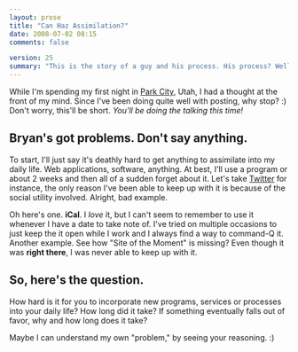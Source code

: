 ```yaml
---
layout: prose
title: "Can Haz Assimilation?"
date: 2008-07-02 08:15
comments: false

version: 25
summary: "This is the story of a guy and his process. His process? Well, while there isn't much of one, it's really hard for things to become part of the process. As a little break from Revyver week, he's wondering how you're able to. "
---
```


While I'm spending my first night in [Park City][1], Utah, I had a thought at the front of my mind. Since I've been doing quite well with posting, why stop? :) Don't worry, this'll be short. *You'll be doing the talking this time!*

## Bryan's got problems. Don't say anything.
To start, I'll just say it's deathly hard to get anything to assimilate into my daily life. Web applications, software, anything. At best, I'll use a program or about 2 weeks and then all of a sudden forget about it. Let's take [Twitter][2] for instance, the only reason I've been able to keep up with it is because of the social utility involved. Alright, bad example.

Oh here's one. **iCal**. I *love* it, but I can't seem to remember to use it whenever I have a date to take note of. I've tried on multiple occasions to just keep the it open while I work and I always find a way to command-Q it. Another example. See how "Site of the Moment" is missing? Even though it was **right there**, I was never able to keep up with it.

## So, here's the question.
How hard is it for you to incorporate new programs, services or processes into your daily life? How long did it take? If something eventually falls out of favor, why and how long does it take?

Maybe I can understand my own "problem," by seeing your reasoning. :)

[1]: http://en.wikipedia.org/wiki/Park_City,_Utah
[2]: http://twitter.com/bryanveloso
